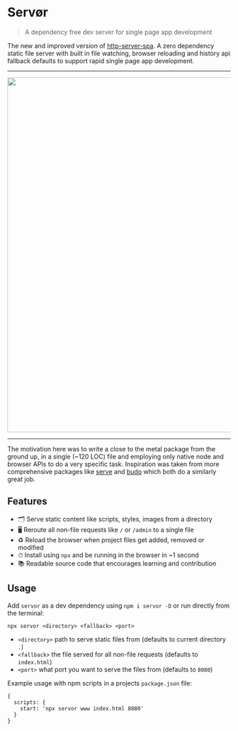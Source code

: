 # Servør


> A dependency free dev server for single page app development

The new and improved version of [http-server-spa](https://npmjs.com/http-server-spa). A zero dependency static file server with built in file watching, browser reloading and history api fallback defaults to support rapid single page app development.

<hr>

<img src="https://user-images.githubusercontent.com/1457604/48194482-bf061a00-e37f-11e8-98d3-90d97e639c4e.gif" width="800">

<hr>

The motivation here was to write a close to the metal package from the ground up, in a single (~120 LOC) file and employing only native node and browser APIs to do a very specific task. Inspiration was taken from more comprehensive packages like [serve](https://github.com/zeit/serve) and [budo](https://github.com/mattdesl/budo) which both do a similarly great job.

## Features

* 🗂 Serve static content like scripts, styles, images from a directory
* 🖥 Reroute all non-file requests like `/` or `/admin` to a single file
* ♻️ Reload the browser when project files get added, removed or modified
* ⏱ Install using `npx` and be running in the browser in ~1 second
* 📚 Readable source code that encourages learning and contribution

## Usage

Add `servor` as a dev dependency using `npm i servor -D` or run directly from the terminal:

```
npx servor <directory> <fallback> <port>
```

* `<directory>` path to serve static files from (defaults to current directory `.`)
* `<fallback>` the file served for all non-file requests (defaults to `index.html`)
* `<port>` what port you want to serve the files from (defaults to `8080`)

Example usage with npm scripts in a projects `package.json` file:

```
{
  scripts: {
    start: 'npx servor www index.html 8080'
  }
}
```
